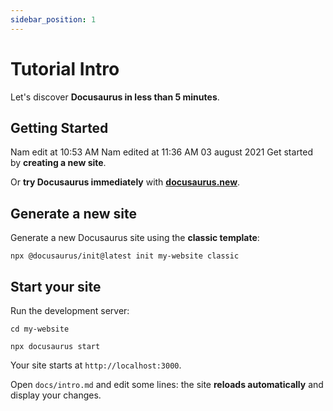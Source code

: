 ```yaml
---
sidebar_position: 1
---
```


# Tutorial Intro

Let's discover **Docusaurus in less than 5 minutes**.

## Getting Started
Nam edit at 10:53 AM
Nam edited at 11:36 AM 03 august 2021
Get started by **creating a new site**.

Or **try Docusaurus immediately** with **[docusaurus.new](https://docusaurus.new)**.

## Generate a new site

Generate a new Docusaurus site using the **classic template**:

```shell
npx @docusaurus/init@latest init my-website classic
```

## Start your site

Run the development server:

```shell
cd my-website

npx docusaurus start
```

Your site starts at `http://localhost:3000`.

Open `docs/intro.md` and edit some lines: the site **reloads automatically** and display your changes.
